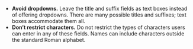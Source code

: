 - **Avoid dropdowns.** Leave the title and suffix fields as text boxes instead of offering dropdowns. There are many possible titles and suffixes; text boxes accommodate them all.
- **Don’t restrict characters.** Do not restrict the types of characters users can enter in any of these fields. Names can include characters outside the standard Roman alphabet.